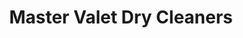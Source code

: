 ---
title: "Master Valet Dry Cleaners"
url: /christchurch/master-valet-dry-cleaners/
shop: laundry
---